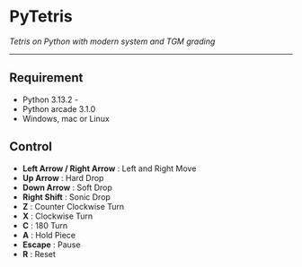 # PyTetris
*Tetris on Python with modern system and TGM grading*
___
## Requirement
* Python 3.13.2 -
* Python arcade 3.1.0
* Windows, mac or Linux


## Control
* **Left Arrow / Right Arrow** : Left and Right Move
* **Up Arrow** : Hard Drop
* **Down Arrow** : Soft Drop
* **Right Shift** : Sonic Drop
* **Z** : Counter Clockwise Turn
* **X** : Clockwise Turn
* **C** : 180 Turn
* **A** : Hold Piece
* **Escape** : Pause
* **R** : Reset

